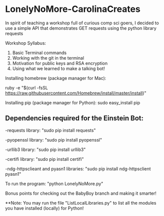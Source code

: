 # LonelyNoMore-CarolinaCreates
In spirit of teaching a workshop full of curious comp sci goers, I decided to use a simple API that demonstrates GET requests using the python library requests

Workshop Syllabus:
1. Basic Terminal commands
2. Working with the git in the terminal
3. Motivation for public keys and RSA encryption
4. Using what we learned to make a talking bot!


Installing homebrew (package manager for Mac):

ruby -e "$(curl -fsSL https://raw.githubusercontent.com/Homebrew/install/master/install)"

Installing pip (package manager for Python):
sudo easy_install pip

<h2>Dependencies required for the Einstein Bot:</h2>

-requests library: "sudo pip install requests" 

-pyopenssl library: "sudo pip install pyopenssl"

-urllib3 library: "sudo pip install urllib3"

-certifi library: "sudo pip install certifi"

-ndg-httpsclieant and pyasn1 libraries: "sudo pip install ndg-httpsclient pyasn1"

To run the program: "python LonelyNoMore.py" 

Bonus points for checking out the BabyBoy branch and making it smarter!

**Note: You may run the file "ListLocalLibraries.py" to list all the modules you have installed (locally) for Python!
